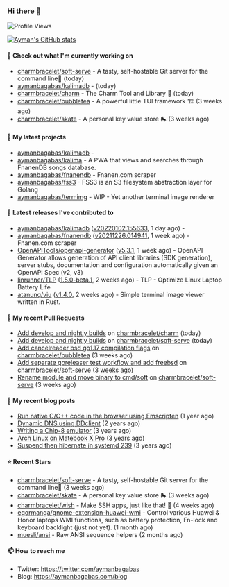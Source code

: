 ### Hi there 👋

![Profile Views](https://komarev.com/ghpvc/?username=aymanbagabas&label=PROFILE+VIEWS)

[![Ayman's GitHub stats](https://github-readme-stats.vercel.app/api?username=aymanbagabas&count_private=true&show_icons=true)](https://github.com/anuraghazra/github-readme-stats)

#### 👷 Check out what I'm currently working on

- [charmbracelet/soft-serve](https://github.com/charmbracelet/soft-serve) - A tasty, self-hostable Git server for the command line🍦 (today)
- [aymanbagabas/kalimadb](https://github.com/aymanbagabas/kalimadb) -  (today)
- [charmbracelet/charm](https://github.com/charmbracelet/charm) - The Charm Tool and Library 🌟 (today)
- [charmbracelet/bubbletea](https://github.com/charmbracelet/bubbletea) - A powerful little TUI framework 🏗 (3 weeks ago)
- [charmbracelet/skate](https://github.com/charmbracelet/skate) - A personal key value store 🛼 (3 weeks ago)

#### 🌱 My latest projects

- [aymanbagabas/kalimadb](https://github.com/aymanbagabas/kalimadb) - 
- [aymanbagabas/kalima](https://github.com/aymanbagabas/kalima) - A PWA that views and searches through FnanenDB songs database.
- [aymanbagabas/fnanendb](https://github.com/aymanbagabas/fnanendb) - Fnanen.com scraper
- [aymanbagabas/fss3](https://github.com/aymanbagabas/fss3) - FSS3 is an S3 filesystem abstraction layer for Golang
- [aymanbagabas/termimg](https://github.com/aymanbagabas/termimg) - WIP - Yet another terminal image renderer

#### 🔭 Latest releases I've contributed to

- [aymanbagabas/kalimadb](https://github.com/aymanbagabas/kalimadb) ([v20220102.155633](https://github.com/aymanbagabas/kalimadb/releases/tag/v20220102.155633), 1 day ago) - 
- [aymanbagabas/fnanendb](https://github.com/aymanbagabas/fnanendb) ([v20211226.014941](https://github.com/aymanbagabas/fnanendb/releases/tag/v20211226.014941), 1 week ago) - Fnanen.com scraper
- [OpenAPITools/openapi-generator](https://github.com/OpenAPITools/openapi-generator) ([v5.3.1](https://github.com/OpenAPITools/openapi-generator/releases/tag/v5.3.1), 1 week ago) - OpenAPI Generator allows generation of API client libraries (SDK generation), server stubs, documentation and configuration automatically given an OpenAPI Spec (v2, v3)
- [linrunner/TLP](https://github.com/linrunner/TLP) ([1.5.0-beta.1](https://github.com/linrunner/TLP/releases/tag/1.5.0-beta.1), 2 weeks ago) - TLP - Optimize Linux Laptop Battery Life
- [atanunq/viu](https://github.com/atanunq/viu) ([v1.4.0](https://github.com/atanunq/viu/releases/tag/v1.4.0), 2 weeks ago) - Simple terminal image viewer written in Rust.

#### 🔨 My recent Pull Requests

- [Add develop and nightly builds](https://github.com/charmbracelet/charm/pull/57) on [charmbracelet/charm](https://github.com/charmbracelet/charm) (today)
- [Add develop and nightly builds](https://github.com/charmbracelet/soft-serve/pull/52) on [charmbracelet/soft-serve](https://github.com/charmbracelet/soft-serve) (today)
- [Add cancelreader bsd go1.17 compilation flags](https://github.com/charmbracelet/bubbletea/pull/167) on [charmbracelet/bubbletea](https://github.com/charmbracelet/bubbletea) (3 weeks ago)
- [Add separate goreleaser test workflow and add freebsd](https://github.com/charmbracelet/soft-serve/pull/36) on [charmbracelet/soft-serve](https://github.com/charmbracelet/soft-serve) (3 weeks ago)
- [Rename module and move binary to cmd/soft](https://github.com/charmbracelet/soft-serve/pull/35) on [charmbracelet/soft-serve](https://github.com/charmbracelet/soft-serve) (3 weeks ago)

#### 📜 My recent blog posts

- [Run native C/C&#43;&#43; code in the browser using Emscripten](https://aymanbagabas.com/blog/2020/11/18/run-native-c-c&#43;&#43;-code-in-the-browser-using-emscripten.html) (1 year ago)
- [Dynamic DNS using DDclient](https://aymanbagabas.com/blog/2019/02/16/dynamic-dns-using-ddclient.html) (2 years ago)
- [Writing a Chip-8 emulator](https://aymanbagabas.com/blog/2018/09/17/chip-8-emulator.html) (3 years ago)
- [Arch Linux on Matebook X Pro](https://aymanbagabas.com/blog/2018/07/23/archlinux-on-matebook-x-pro.html) (3 years ago)
- [Suspend then hibernate in systemd 239](https://aymanbagabas.com/blog/2018/07/18/suspend-then-hibernate.html) (3 years ago)

#### ⭐ Recent Stars

- [charmbracelet/soft-serve](https://github.com/charmbracelet/soft-serve) - A tasty, self-hostable Git server for the command line🍦 (3 weeks ago)
- [charmbracelet/skate](https://github.com/charmbracelet/skate) - A personal key value store 🛼 (3 weeks ago)
- [charmbracelet/wish](https://github.com/charmbracelet/wish) - Make SSH apps, just like that! 💫 (4 weeks ago)
- [egormanga/gnome-extension-huawei-wmi](https://github.com/egormanga/gnome-extension-huawei-wmi) - Control various Huawei &amp; Honor laptops WMI functions, such as battery protection, Fn-lock and keyboard backlight (just not yet). (1 month ago)
- [muesli/ansi](https://github.com/muesli/ansi) - Raw ANSI sequence helpers (2 months ago)

#### 📫 How to reach me

- Twitter: https://twitter.com/aymanbagabas
- Blog: https://aymanbagabas.com/blog
